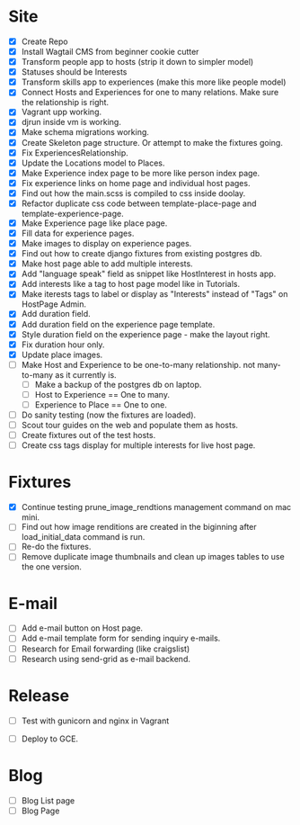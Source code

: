 Site
====
- [x] Create Repo
- [x] Install Wagtail CMS from beginner cookie cutter
- [x] Transform people app to hosts (strip it down to simpler model)
- [x] Statuses should be Interests
- [x] Transform skills app to experiences (make this more like people model)
- [x] Connect Hosts and Experiences for one to many relations. Make sure the relationship is right.
- [x] Vagrant upp working.
- [x] djrun inside vm is working.
- [x] Make schema migrations working.
- [x] Create Skeleton page structure. Or attempt to make the fixtures going.
- [x] Fix ExperiencesRelationship.
- [x] Update the Locations model to Places.
- [x] Make Experience index page to be more like person index page.
- [x] Fix experience links on home page and individual host pages.
- [x] Find out how the main.scss is compiled to css inside doolay.
- [x] Refactor duplicate css code between template-place-page and template-experience-page.
- [x] Make Experience page like place page.
- [x] Fill data for experience pages.
- [x] Make images to display on experience pages.
- [x] Find out how to create django fixtures from existing postgres db.
- [x] Make host page able to add multiple interests. 
- [x] Add "language speak" field as snippet like HostInterest in hosts app.
- [x] Add interests like a tag to host page model like in Tutorials.
- [x] Make iterests tags to label or display as "Interests" instead of "Tags" on HostPage Admin.
- [x] Add duration field.
- [x] Add duration field on the experience page template.
- [x] Style duration field on the experience page - make the layout right.
- [x] Fix duration hour only.
- [x] Update place images.
- [ ] Make Host and Experience to be one-to-many relationship. not many-to-many as it currently is.
   - [ ] Make a backup of the postgres db on laptop.
   - [ ] Host to Experience == One to many.
   - [ ] Experience to Place == One to one.
- [ ] Do sanity testing (now the fixtures are loaded).
- [ ] Scout tour guides on the web and populate them as hosts.
- [ ] Create fixtures out of the test hosts.
- [ ] Create css tags display for multiple interests for live host page.

Fixtures
========
- [x] Continue testing prune_image_rendtions management command on mac mini.
- [ ] Find out how image renditions are created in the biginning after load_initial_data command is run.
- [ ] Re-do the fixtures.
- [ ] Remove duplicate image thumbnails and clean up images tables to use the one version.

E-mail
======
- [ ] Add e-mail button on Host page.
- [ ] Add e-mail template form for sending inquiry e-mails.
- [ ] Research for Email forwarding (like craigslist)
- [ ] Research using send-grid as e-mail backend.

Release
=======
- [ ] Test with gunicorn and nginx in Vagrant
- [ ] Deploy to GCE.


Blog
====
- [ ] Blog List page
- [ ] Blog Page
